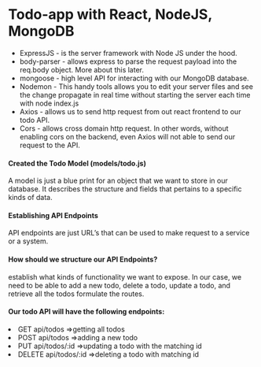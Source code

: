 # Todo-app with React, NodeJS, MongoDB

  - ExpressJS - is the server framework with Node JS under the hood.</h6>
  - body-parser - allows express to parse the request payload into the req.body object. More about this later.</h6>
  - mongoose - high level API for interacting with our MongoDB database.</h6>
  - Nodemon - This handy tools allows you to edit your server files and see the change propagate in real time without starting the server each time with node index.js</h6>
  - Axios - allows us to send http request from out react frontend to our todo API.
  - Cors - allows cross domain http request. In other words, without enabling cors on the backend, even Axios will not able to send our request to the API.


#### Created the Todo Model (models/todo.js)
A model is just a blue print for an object that we want to store in our database. It describes the structure and fields that pertains to a specific kinds of data.


#### Establishing API Endpoints
API endpoints are just URL’s that can be used to make request to a service or a system.

#### How should we structure our API Endpoints?
establish what kinds of functionality we want to expose. In our case, we need to be able to add a new todo, delete a todo, update a todo, and retrieve all the todos
formulate the routes. 

#### Our todo API will have the following endpoints:
<li>GET  api/todos =>getting all todos </li>
<li>POST  api/todos =>adding a new todo </li>
<li>PUT  api/todos/:id =>updating a todo with the matching id </li>
<li>DELETE  api/todos/:id =>deleting a todo with matching id </li>




